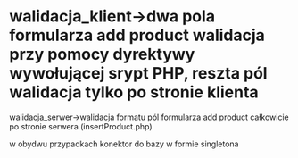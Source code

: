 # walidacja_klient->dwa pola formularza add product walidacja przy pomocy dyrektywy wywołującej srypt PHP, reszta pól walidacja tylko po stronie klienta

walidacja_serwer->walidacja formatu pól formularza add product całkowicie po stronie serwera (insertProduct.php)

w obydwu przypadkach konektor do bazy w formie singletona
